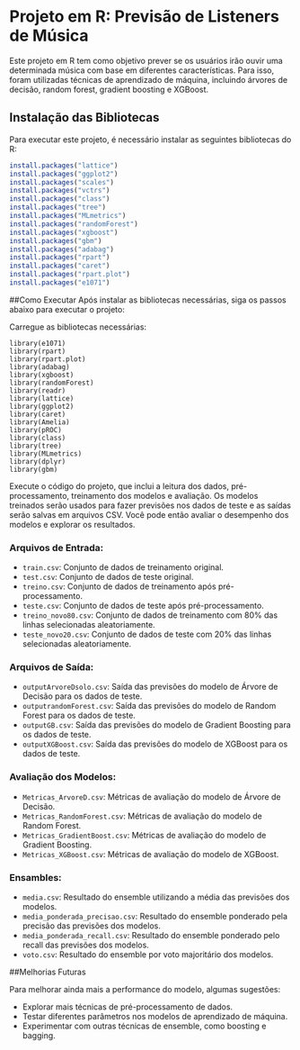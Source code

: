 # Projeto em R: Previsão de Listeners de Música

Este projeto em R tem como objetivo prever se os usuários irão ouvir uma determinada música com base em diferentes características. Para isso, foram utilizadas técnicas de aprendizado de máquina, incluindo árvores de decisão, random forest, gradient boosting e XGBoost.

## Instalação das Bibliotecas

Para executar este projeto, é necessário instalar as seguintes bibliotecas do R:

```R
install.packages("lattice")
install.packages("ggplot2")
install.packages("scales")
install.packages("vctrs")
install.packages("class")
install.packages("tree")
install.packages("MLmetrics")
install.packages("randomForest")
install.packages("xgboost")
install.packages("gbm")
install.packages("adabag")
install.packages("rpart")
install.packages("caret")
install.packages("rpart.plot")
install.packages("e1071")
```

##Como Executar
Após instalar as bibliotecas necessárias, siga os passos abaixo para executar o projeto:

Carregue as bibliotecas necessárias:

```
library(e1071)
library(rpart)
library(rpart.plot)
library(adabag)
library(xgboost)
library(randomForest)
library(readr)
library(lattice)
library(ggplot2)
library(caret)
library(Amelia)
library(pROC)
library(class)
library(tree)
library(MLmetrics)
library(dplyr)
library(gbm)
```

Execute o código do projeto, que inclui a leitura dos dados, pré-processamento, treinamento dos modelos e avaliação.
Os modelos treinados serão usados para fazer previsões nos dados de teste e as saídas serão salvas em arquivos CSV.
Você pode então avaliar o desempenho dos modelos e explorar os resultados.

### Arquivos de Entrada:
- `train.csv`: Conjunto de dados de treinamento original.
- `test.csv`: Conjunto de dados de teste original.
- `treino.csv`: Conjunto de dados de treinamento após pré-processamento.
- `teste.csv`: Conjunto de dados de teste após pré-processamento.
- `treino_novo80.csv`: Conjunto de dados de treinamento com 80% das linhas selecionadas aleatoriamente.
- `teste_novo20.csv`: Conjunto de dados de teste com 20% das linhas selecionadas aleatoriamente.

### Arquivos de Saída:
- `outputArvoreDsolo.csv`: Saída das previsões do modelo de Árvore de Decisão para os dados de teste.
- `outputrandomForest.csv`: Saída das previsões do modelo de Random Forest para os dados de teste.
- `outputGB.csv`: Saída das previsões do modelo de Gradient Boosting para os dados de teste.
- `outputXGBoost.csv`: Saída das previsões do modelo de XGBoost para os dados de teste.

### Avaliação dos Modelos:
- `Metricas_ArvoreD.csv`: Métricas de avaliação do modelo de Árvore de Decisão.
- `Metricas_RandomForest.csv`: Métricas de avaliação do modelo de Random Forest.
- `Metricas_GradientBoost.csv`: Métricas de avaliação do modelo de Gradient Boosting.
- `Metricas_XGBoost.csv`: Métricas de avaliação do modelo de XGBoost.

### Ensambles:
- `media.csv`: Resultado do ensemble utilizando a média das previsões dos modelos.
- `media_ponderada_precisao.csv`: Resultado do ensemble ponderado pela precisão das previsões dos modelos.
- `media_ponderada_recall.csv`: Resultado do ensemble ponderado pelo recall das previsões dos modelos.
- `voto.csv`: Resultado do ensemble por voto majoritário dos modelos.


##Melhorias Futuras

Para melhorar ainda mais a performance do modelo, algumas sugestões:

- Explorar mais técnicas de pré-processamento de dados.
- Testar diferentes parâmetros nos modelos de aprendizado de máquina.
- Experimentar com outras técnicas de ensemble, como boosting e bagging.
